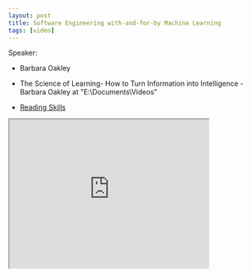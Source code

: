 ```yaml
---
layout: post
title: Software Engineering with-and-for-by Machine Learning
tags: [video]
---
```


Speaker:

- Barbara Oakley

- The Science of Learning- How to Turn Information into Intelligence - Barbara Oakley at "E:\Documents\Videos"
- [Reading Skills](https://www.youtube.com/watch?v=1FvYJhpNvHY)

<!--more-->

<iframe width="80%" height="300px" src="https://www.youtube.com/embed/1FvYJhpNvHY">
</iframe>